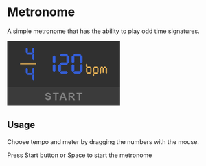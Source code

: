# Metronome

A simple metronome that has the ability to play odd time signatures.

![Main Window](data/images/screenshots/main.png)

## Usage
Choose tempo and meter by dragging the numbers with the mouse.

Press Start button or Space to start the metronome
